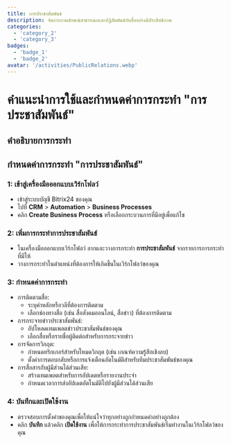 ```yaml
---
title: การประชาสัมพันธ์
description: จัดการภาพลักษณ์สาธารณะและปฏิสัมพันธ์กับสื่ออย่างมีประสิทธิภาพ
categories: 
  - 'category_2'
  - 'category_3'
badges: 
  - 'badge_1'
  - 'badge_2'
avatar: '/activities/PublicRelations.webp'
---
```

# คำแนะนำการใช้และกำหนดค่าการกระทำ "การประชาสัมพันธ์"

## คำอธิบายการกระทำ

## **กำหนดค่าการกระทำ "การประชาสัมพันธ์"**

### 1: เข้าสู่เครื่องมือออกแบบเวิร์กโฟลว์
- เข้าสู่ระบบบัญชี Bitrix24 ของคุณ
- ไปที่ **CRM** > **Automation** > **Business Processes**
- คลิก **Create Business Process** หรือเลือกกระบวนการที่มีอยู่เพื่อแก้ไข

### 2: เพิ่มการกระทำการประชาสัมพันธ์
- ในเครื่องมือออกแบบเวิร์กโฟลว์ ลากและวางการกระทำ **การประชาสัมพันธ์** จากรายการการกระทำที่มีให้
- วางการกระทำในตำแหน่งที่ต้องการให้เกิดขึ้นในเวิร์กโฟลว์ของคุณ

### 3: กำหนดค่าการกระทำ
- การติดตามสื่อ:
  - ระบุคำหลักหรือวลีที่ต้องการติดตาม
  - เลือกช่องทางสื่อ (เช่น สื่อสังคมออนไลน์, สื่อข่าว) ที่ต้องการติดตาม
- การกระจายข่าวประชาสัมพันธ์:
  - อัปโหลดเทมเพลตข่าวประชาสัมพันธ์ของคุณ
  - เลือกสื่อหรือรายชื่อผู้ติดต่อสำหรับการกระจายข่าว
- การจัดการวิกฤต:
  - กำหนดทริกเกอร์สำหรับโหมดวิกฤต (เช่น เกณฑ์ความรู้สึกเชิงลบ)
  - ตั้งค่าการตอบกลับหรือการแจ้งเตือนอัตโนมัติสำหรับทีมประชาสัมพันธ์ของคุณ
- การสื่อสารกับผู้มีส่วนได้ส่วนเสีย:
  - สร้างเทมเพลตสำหรับการอัปเดตหรือรายงานประจำ
  - กำหนดเวลาการส่งอัปเดตอัตโนมัติไปยังผู้มีส่วนได้ส่วนเสีย

### 4: บันทึกและเปิดใช้งาน
- ตรวจสอบการตั้งค่าของคุณเพื่อให้แน่ใจว่าทุกอย่างถูกกำหนดค่าอย่างถูกต้อง
- คลิก **บันทึก** แล้วคลิก **เปิดใช้งาน** เพื่อให้การกระทำการประชาสัมพันธ์เริ่มทำงานในเวิร์กโฟลว์ของคุณ